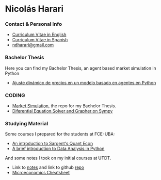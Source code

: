 # Nicolás Harari

### Contact & Personal Info

- [Curriculum Vitae in English](https://ndharari.github.io/ndharari/cv/CV%20Nicolas%20Harari%20English.pdf)
- [Curriculum Vitae in Spanish](https://ndharari.github.io/ndharari/cv/CV%20Nicolas%20Harari%20Espa%C3%B1ol.pdf)
- [ndharari@gmail.com](mailto:ndharari@gmail.com)

### Bachelor Thesis

Here you can find my Bachelor Thesis, an agent based market simulation in Python

 - [Ajuste dinámico de precios en un modelo basado en agentes en Python](https://ndharari.github.io/MarketSimulation/)

### CODING

- [Market Simulation](https://github.com/ndharari/MarketSimulation), the repo for my Bachelor Thesis.
- [Diferential Equation Solver and Grapher on Sympy](https://github.com/ndharari/diffeq)

### Studying Material

Some courses I prepared for the students at FCE-UBA:

- [An introduction to Sargent's Quant Econ](https://github.com/ndharari/ClaseSargent_1-11-2019)
- [A brief introduction to Data Analysis in Python](https://github.com/ndharari/ClaseDatos_29-10-2019)

And some notes I took on my initial courses at UTDT.

- Link to [notes](https://ndharari.github.io/MateUTDT/) and link to github [repo](https://github.com/ndharari/MateUTDT)
- [Microeconomics Cheatsheet](https://ndharari.github.io/ndharari/Cheatsheet%20Microeconomía%201.pdf)
